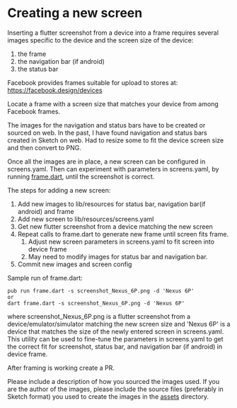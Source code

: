 # Creating a new screen

Inserting a flutter screenshot from a device into a frame requires several images specific to the device and the screen size of the device:

1. the frame
1. the navigation bar (if android)
1. the status bar

Facebook provides frames suitable for upload to stores at:
https://facebook.design/devices

Locate a frame with a screen size that matches your device from among Facebook frames.

The images for the navigation and status bars have to be created or sourced on web. In the past, I have found navigation and status bars created in Sketch on web. Had to resize some to fit the device screen size and then convert to PNG.

Once all the images are in place, a new screen can be configured in screens.yaml. Then can experiment with parameters in screens.yaml, by running [frame.dart](frame.dart), until the screenshot is correct.

The steps for adding a new screen:
1. Add new images to lib/resources for status bar, navigation bar(if android) and frame
1. Add new screen to lib/resources/screens.yaml
1. Get new flutter screenshot from a device matching the new screen
1. Repeat calls to frame.dart to generate new frame until screen fits frame. 
    1. Adjust new screen parameters in screens.yaml to fit screen into device frame
    1. May need to modify images for status bar and navigation bar.
1. Commit new images and screen config
 
Sample run of frame.dart:
```
pub run frame.dart -s screenshot_Nexus_6P.png -d 'Nexus 6P'
or 
dart frame.dart -s screenshot_Nexus_6P.png -d 'Nexus 6P'
```
where screenshot_Nexus_6P.png is a flutter screenshot from a device/emulator/simulator matching the new screen size and 'Nexus 6P' is a device that matches the size of the newly entered screen in screens.yaml.  
This utility can be used to fine-tune the parameters in screens.yaml to get the correct fit for screenshot, status bar, and navigation bar (if android) in device frame.

After framing is working create a PR.

Please include a description of how you sourced the images used. If you are the author of the images, please include the source files (preferably in Sketch format) you used to create the images in the [assets](https://github.com/mmcc007/screenshots/tree/master/assets) directory.